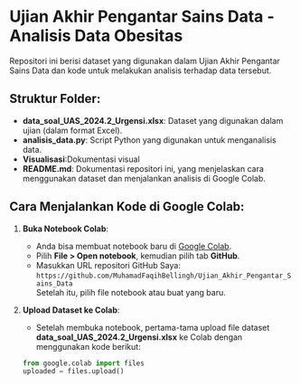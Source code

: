 # Ujian Akhir Pengantar Sains Data - Analisis Data Obesitas

Repositori ini berisi dataset yang digunakan dalam Ujian Akhir Pengantar Sains Data dan kode untuk melakukan analisis terhadap data tersebut.

## Struktur Folder:
- **data_soal_UAS_2024.2_Urgensi.xlsx**: Dataset yang digunakan dalam ujian (dalam format Excel).
- **analisis_data.py**: Script Python yang digunakan untuk menganalisis data.
- **Visualisasi**:Dokumentasi visual
- **README.md**: Dokumentasi repositori ini, yang menjelaskan cara menggunakan dataset dan menjalankan analisis di Google Colab.

## Cara Menjalankan Kode di Google Colab:

1. **Buka Notebook Colab**:
   - Anda bisa membuat notebook baru di [Google Colab](https://colab.research.google.com/).
   - Pilih **File > Open notebook**, kemudian pilih tab **GitHub**.
   - Masukkan URL repositori GitHub Saya:  
     `https://github.com/MuhamadFaqihBellingh/Ujian_Akhir_Pengantar_Sains_Data`  
     Setelah itu, pilih file notebook atau buat yang baru.

2. **Upload Dataset ke Colab**:
   - Setelah membuka notebook, pertama-tama upload file dataset **data_soal_UAS_2024.2_Urgensi.xlsx** ke Colab dengan menggunakan kode berikut:
   
   ```python
   from google.colab import files
   uploaded = files.upload()
